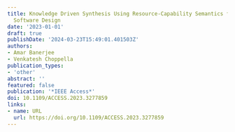 ```yaml
---
title: Knowledge Driven Synthesis Using Resource-Capability Semantics for Control
  Software Design
date: '2023-01-01'
draft: true
publishDate: '2024-03-23T15:49:01.401503Z'
authors:
- Amar Banerjee
- Venkatesh Choppella
publication_types:
- 'other'
abstract: ''
featured: false
publication: '*IEEE Access*'
doi: 10.1109/ACCESS.2023.3277859
links:
- name: URL
  url: https://doi.org/10.1109/ACCESS.2023.3277859
---
```


